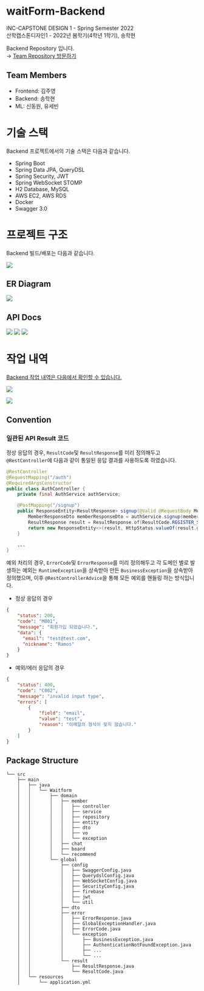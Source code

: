 # waitForm-Backend
INC-CAPSTONE DESIGN 1 - Spring Semester 2022  
산학캡스톤디자인1 - 2022년 봄학기(4학년 1학기), 송학현

Backend Repository 입니다.  
→ [Team Repository 방문하기](https://github.com/ALGO-LEARN/waitForm)

## Team Members
- Frontend: 김주영
- Backend: 송학현
- ML: 신동원, 유세빈

# 기술 스택
Backend 프로젝트에서의 기술 스택은 다음과 같습니다.
- Spring Boot
- Spring Data JPA, QueryDSL
- Spring Security, JWT
- Spring WebSocket STOMP
- H2 Database, MySQL
- AWS EC2, AWS RDS
- Docker
- Swagger 3.0

# 프로젝트 구조
Backend 빌드/배포는 다음과 같습니다.

![](https://velog.velcdn.com/images/songs4805/post/7f31dcf4-6cee-45bb-99b7-2d1f2aa849f6/image.png)

## ER Diagram
![](https://velog.velcdn.com/images/songs4805/post/f28411ea-27f2-47e0-b0aa-2408a9bab4e9/image.png)


## API Docs
![](https://velog.velcdn.com/images/songs4805/post/d6a34863-d3ea-47e8-9ebd-8b7698654b2b/image.png)
![](https://velog.velcdn.com/images/songs4805/post/013b1a8a-74ac-4635-ae58-117c8b354c60/image.png)
![](https://velog.velcdn.com/images/songs4805/post/89f3b713-73bb-4da1-8fab-51341f0b9af8/image.png)

# 작업 내역
[Backend 작업 내역은 다음에서 확인할 수 있습니다.](https://github.com/ALGO-LEARN/waitForm/issues?q=Backend)

![](https://velog.velcdn.com/images/songs4805/post/2b60d2de-dddf-421d-a8ff-ce2834700739/image.png)

![](https://velog.velcdn.com/images/songs4805/post/57cf0c41-28bf-4b91-9be8-7925eadaa8a0/image.png)

## Convention
### 일관된 API Result 코드
정상 응답의 경우, `ResultCode`및 `ResultResponse`를 미리 정의해두고 `@RestController`에 다음과 같이 통일된 응답 결과를 사용하도록 하였습니다.

```java
@RestController
@RequestMapping("/auth")
@RequiredArgsConstructor
public class AuthController {
    private final AuthService authService;

    @PostMapping("/signup")
    public ResponseEntity<ResultResponse> signup(@Valid @RequestBody MemberRegisterRequestDto memberRegisterRequestDto) throws Exception {
        MemberResponseDto memberResponseDto = authService.signup(memberRegisterRequestDto);
        ResultResponse result = ResultResponse.of(ResultCode.REGISTER_SUCCESS, memberResponseDto);
        return new ResponseEntity<>(result, HttpStatus.valueOf(result.getStatus()));
    }

    ...
}
```

예외 처리의 경우, `ErrorCode`및 `ErrorResponse`를 미리 정의해두고 각 도메인 별로 발생하는 예외는 `RuntimeException`을 상속받아 만든 `BusinessException`을 상속받아 정의했으며, 이후 `@RestControllerAdvice`을 통해 모든 예외를 핸들링 하는 방식입니다.

- 정상 응답의 경우
```json
{
    "status": 200,
    "code": "M001",
    "message": "회원가입 되었습니다.",
    "data": {
      "email": "test@test.com",
      "nickname": "Ramos"
    }
}
```

- 예외/에러 응답의 경우
```json
{
    "status": 400,
    "code": "C002",
    "message": "invalid input type",
    "errors": [
        {
            "field": "email",
            "value": "test",
            "reason": "이메일의 형식이 맞지 않습니다."
        }
    ]
}
```

## Package Structure
```
└── src
    ├── main
    │   ├── java
    │   │   └── Waitform
    │   │       ├── domain
    │   │       │   ├── member
    │   │       │   │   ├── controller
    │   │       │   │   ├── service
    │   │       │   │   ├── repository
    │   │       │   │   ├── entity
    │   │       │   │   ├── dto
    │   │       │   │   ├── vo
    │   │       │   │   └── exception
    │   │       │   ├── chat
    │   │       │   ├── board
    │   │       │   └── recommend
    │   │       └── global
    │   │           ├── config
    │   │           │   ├── SwaggerConfig.java
    │   │           │   ├── QuerydslConfig.java
    │   │           │   ├── WebSocketConfig.java
    │   │           │   ├── SecurityConfig.java
    │   │           │   ├── firebase
    │   │           │   ├── jwt
    │   │           │   └── util  
    │   │           ├── dto
    │   │           ├── error
    │   │           │   ├── ErrorResponse.java
    │   │           │   ├── GlobalExceptionHandler.java
    │   │           │   ├── ErrorCode.java
    │   │           │   └── exception
    │   │           │       ├── BusinessException.java
    │   │           │       ├── AuthenticationNotFoundException.java
    │   │           │       ├── ...
    │   │           │       └── ...    
    │   │           └── result
    │   │               ├── ResultResponse.java
    │   │               └── ResultCode.java
    │   └── resources
    │       └── application.yml
```
